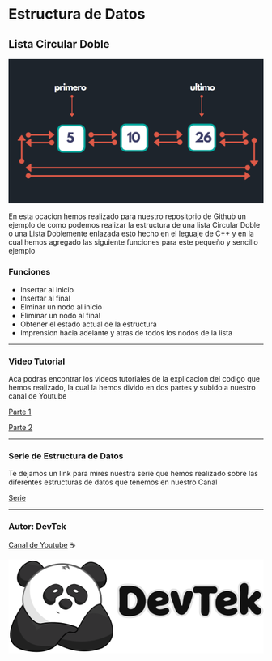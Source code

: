 # Estructura de Datos

## Lista Circular Doble

![Lista](src/lista.PNG)

En esta ocacion hemos realizado para nuestro repositorio de Github un ejemplo de como podemos realizar la estructura de una lista Circular Doble o una Lista Doblemente enlazada esto hecho en el leguaje de C++ y en la cual hemos agregado las siguiente funciones para este pequeño y sencillo ejemplo

### Funciones

* Insertar al inicio 
* Insertar al final
* Elminar un nodo al inicio
* Eliminar un nodo al final
* Obtener el estado actual de la estructura
* Imprension hacia adelante y atras de todos los nodos de la lista

---
### Video Tutorial 

Aca podras encontrar los videos tutoriales de la explicacion del codigo que hemos realizado, la cual la hemos divido en dos partes y subido a nuestro canal de Youtube

[Parte 1](https://www.youtube.com/watch?v=tnhlVQZ06Xo)

[Parte 2](https://www.youtube.com/watch?v=ZGBniussDl8)

---
### Serie de Estructura de Datos

Te dejamos un link para mires nuestra serie que hemos realizado sobre las diferentes estructuras de datos que tenemos en nuestro Canal 

[Serie](https://www.youtube.com/playlist?list=PLsNXwVWhLj8S5Vz--hFcWKL9fwMNB3M5b)

---

### Autor: DevTek

[Canal de Youtube](https://www.youtube.com/channel/UClawZxxlqfXzPetVvUnMb4g) :coffee:

![DevTek](src/DevTek.png)

